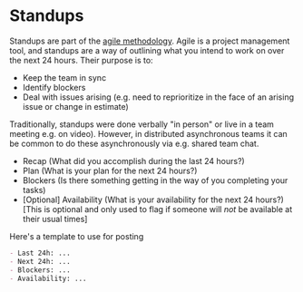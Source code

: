 # Standups

Standups are part of the [agile methodology](https://playbook.datopian.com/agile/). Agile is a project management tool, and standups are a way of outlining what you intend to work on over the next 24 hours. Their purpose is to:

* Keep the team in sync
* Identify blockers 
* Deal with issues arising (e.g. need to reprioritize in the face of an arising issue or change in estimate)

Traditionally, standups were done verbally "in person" or live in a team meeting e.g. on video). However, in distributed asynchronous teams it can be common to do these asynchronously via e.g. shared team chat. 

* Recap (What did you accomplish during the last 24 hours?)
* Plan (What is your plan for the next 24 hours?)
* Blockers (Is there something getting in the way of you completing your tasks)
* [Optional] Availability (What is your availability for the next 24 hours?) [This is optional and only used to flag if someone will *not* be available at their usual times]

Here's a template to use for posting 

```md
- Last 24h: ...
- Next 24h: ...
- Blockers: ...
- Availability: ...
```
